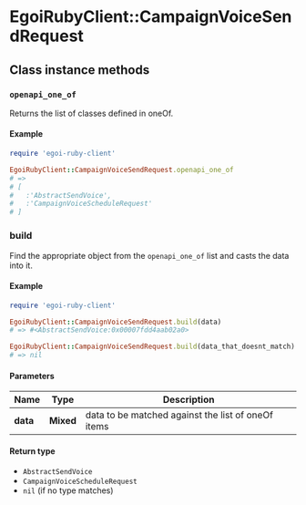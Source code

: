 # EgoiRubyClient::CampaignVoiceSendRequest

## Class instance methods

### `openapi_one_of`

Returns the list of classes defined in oneOf.

#### Example

```ruby
require 'egoi-ruby-client'

EgoiRubyClient::CampaignVoiceSendRequest.openapi_one_of
# =>
# [
#   :'AbstractSendVoice',
#   :'CampaignVoiceScheduleRequest'
# ]
```

### build

Find the appropriate object from the `openapi_one_of` list and casts the data into it.

#### Example

```ruby
require 'egoi-ruby-client'

EgoiRubyClient::CampaignVoiceSendRequest.build(data)
# => #<AbstractSendVoice:0x00007fdd4aab02a0>

EgoiRubyClient::CampaignVoiceSendRequest.build(data_that_doesnt_match)
# => nil
```

#### Parameters

| Name | Type | Description |
| ---- | ---- | ----------- |
| **data** | **Mixed** | data to be matched against the list of oneOf items |

#### Return type

- `AbstractSendVoice`
- `CampaignVoiceScheduleRequest`
- `nil` (if no type matches)


